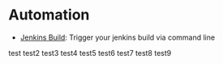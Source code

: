 # Automation

- [Jenkins Build](./jenkins_build/README.md): Trigger your jenkins build via command line

test test2 test3 test4 test5 test6 test7 test8 test9